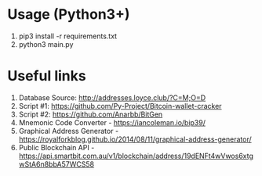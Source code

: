 # Usage (Python3+)

1. pip3 install -r requirements.txt
1. python3 main.py

# Useful links

1. Database Source: http://addresses.loyce.club/?C=M;O=D
1. Script #1: https://github.com/Py-Project/Bitcoin-wallet-cracker
1. Script #2: https://github.com/Anarbb/BitGen
1. Mnemonic Code Converter - https://iancoleman.io/bip39/
1. Graphical Address Generator - https://royalforkblog.github.io/2014/08/11/graphical-address-generator/
1. Public Blockchain API - https://api.smartbit.com.au/v1/blockchain/address/19dENFt4wVwos6xtgwStA6n8bbA57WCS58
